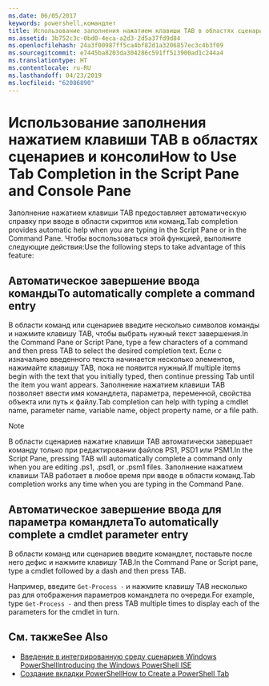 ```yaml
---
ms.date: 06/05/2017
keywords: powershell,командлет
title: Использование заполнения нажатием клавиши TAB в областях сценариев и консоли
ms.assetid: 3b752c3c-0bd0-4eca-a2d3-2d5a37fd9d84
ms.openlocfilehash: 24a3f00987ff5ca4bf82d1a3206857ec3c4b3f09
ms.sourcegitcommit: e7445ba8203da304286c591ff513900ad1c244a4
ms.translationtype: HT
ms.contentlocale: ru-RU
ms.lasthandoff: 04/23/2019
ms.locfileid: "62086890"
---
```

# <a name="how-to-use-tab-completion-in-the-script-pane-and-console-pane"></a><span data-ttu-id="d2b64-103">Использование заполнения нажатием клавиши TAB в областях сценариев и консоли</span><span class="sxs-lookup"><span data-stu-id="d2b64-103">How to Use Tab Completion in the Script Pane and Console Pane</span></span>

<span data-ttu-id="d2b64-104">Заполнение нажатием клавиши TAB предоставляет автоматическую справку при вводе в области скриптов или команд.</span><span class="sxs-lookup"><span data-stu-id="d2b64-104">Tab completion provides automatic help when you are typing in the Script Pane or in the Command Pane.</span></span> <span data-ttu-id="d2b64-105">Чтобы воспользоваться этой функцией, выполните следующие действия:</span><span class="sxs-lookup"><span data-stu-id="d2b64-105">Use the following steps to take advantage of this feature:</span></span>

## <a name="to-automatically-complete-a-command-entry"></a><span data-ttu-id="d2b64-106">Автоматическое завершение ввода команды</span><span class="sxs-lookup"><span data-stu-id="d2b64-106">To automatically complete a command entry</span></span>

<span data-ttu-id="d2b64-107">В области команд или сценариев введите несколько символов команды и нажмите клавишу TAB, чтобы выбрать нужный текст завершения.</span><span class="sxs-lookup"><span data-stu-id="d2b64-107">In the Command Pane or Script Pane, type a few characters of a command and then press TAB to select the desired completion text.</span></span> <span data-ttu-id="d2b64-108">Если с изначально введенного текста начинается несколько элементов, нажимайте клавишу TAB, пока не появится нужный.</span><span class="sxs-lookup"><span data-stu-id="d2b64-108">If multiple items begin with the text that you initially typed, then continue pressing Tab until the item you want appears.</span></span> <span data-ttu-id="d2b64-109">Заполнение нажатием клавиши TAB позволяет ввести имя командлета, параметра, переменной, свойства объекта или путь к файлу.</span><span class="sxs-lookup"><span data-stu-id="d2b64-109">Tab completion can help with typing a cmdlet name, parameter name, variable name, object property name, or a file path.</span></span>

> [!NOTE]
> <span data-ttu-id="d2b64-110">В области сценариев нажатие клавиши TAB автоматически завершает команду только при редактировании файлов PS1, PSD1 или PSM1.</span><span class="sxs-lookup"><span data-stu-id="d2b64-110">In the Script Pane, pressing TAB will automatically complete a command only when you are editing .ps1, .psd1, or .psm1 files.</span></span> <span data-ttu-id="d2b64-111">Заполнение нажатием клавиши TAB работает в любое время при вводе в области команд.</span><span class="sxs-lookup"><span data-stu-id="d2b64-111">Tab completion works any time when you are typing in the Command Pane.</span></span>

## <a name="to-automatically-complete-a-cmdlet-parameter-entry"></a><span data-ttu-id="d2b64-112">Автоматическое завершение ввода для параметра командлета</span><span class="sxs-lookup"><span data-stu-id="d2b64-112">To automatically complete a cmdlet parameter entry</span></span>

<span data-ttu-id="d2b64-113">В области команд или сценариев введите командлет, поставьте после него дефис и нажмите клавишу TAB.</span><span class="sxs-lookup"><span data-stu-id="d2b64-113">In the Command Pane or Script pane, type a cmdlet followed by a dash and then press TAB.</span></span>

<span data-ttu-id="d2b64-114">Например, введите `Get-Process -` и нажмите клавишу TAB несколько раз для отображения параметров командлета по очереди.</span><span class="sxs-lookup"><span data-stu-id="d2b64-114">For example, type `Get-Process -` and then press TAB multiple times to display each of the parameters for the cmdlet in turn.</span></span>

## <a name="see-also"></a><span data-ttu-id="d2b64-115">См. также</span><span class="sxs-lookup"><span data-stu-id="d2b64-115">See Also</span></span>

- [<span data-ttu-id="d2b64-116">Введение в интегрированную среду сценариев Windows PowerShell</span><span class="sxs-lookup"><span data-stu-id="d2b64-116">Introducing the Windows PowerShell ISE</span></span>](Introducing-the-Windows-PowerShell-ISE.md)
- [<span data-ttu-id="d2b64-117">Создание вкладки PowerShell</span><span class="sxs-lookup"><span data-stu-id="d2b64-117">How to Create a PowerShell Tab</span></span>](How-to-Create-a-PowerShell-Tab-in-Windows-PowerShell-ISE.md)
